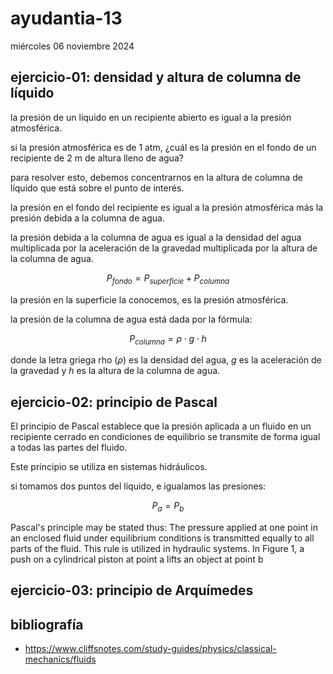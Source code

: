 # ayudantia-13

miércoles 06 noviembre 2024

## ejercicio-01: densidad y altura de columna de líquido

la presión de un líquido en un recipiente abierto es igual a la presión atmosférica.

si la presión atmosférica es de 1 atm, ¿cuál es la presión en el fondo de un recipiente de 2 m de altura lleno de agua?

para resolver esto, debemos concentrarnos en la altura de columna de líquido que está sobre el punto de interés.

la presión en el fondo del recipiente es igual a la presión atmosférica más la presión debida a la columna de agua.

la presión debida a la columna de agua es igual a la densidad del agua multiplicada por la aceleración de la gravedad multiplicada por la altura de la columna de agua.

$$P_{fondo} = P_{superficie} + P_{columna}$$

la presión en la superficie la conocemos, es la presión atmosférica.

la presión de la columna de agua está dada por la fórmula:

$$P_{columna} = \rho \cdot g \cdot h$$

donde la letra griega rho ($\rho$) es la densidad del agua, $g$ es la aceleración de la gravedad y $h$ es la altura de la columna de agua.

## ejercicio-02: principio de Pascal

El principio de Pascal establece que la presión aplicada a un fluido en un recipiente cerrado en condiciones de equilibrio se transmite de forma igual a todas las partes del fluido.

Este principio se utiliza en sistemas hidráulicos.

si tomamos dos puntos del líquido, e igualamos las presiones:

$$ P_{a} = P_{b}$$

Pascal's principle may be stated thus: The pressure applied at one point in an enclosed fluid under equilibrium conditions is transmitted equally to all parts of the fluid. This rule is utilized in hydraulic systems. In Figure 1, a push on a cylindrical piston at point a lifts an object at point b

## ejercicio-03: principio de Arquímedes

## bibliografía

* <https://www.cliffsnotes.com/study-guides/physics/classical-mechanics/fluids>
